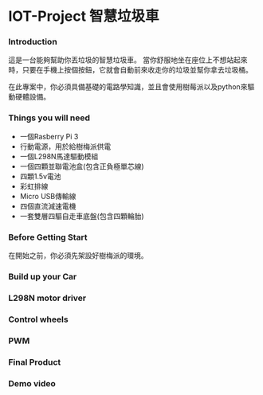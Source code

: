 # IOT-Project 智慧垃圾車

### Introduction

這是一台能夠幫助你丟垃圾的智慧垃圾車。
當你舒服地坐在座位上不想站起來時，只要在手機上按個按鈕，它就會自動前來收走你的垃圾並幫你拿去垃圾桶。

在此專案中，你必須具備基礎的電路學知識，並且會使用樹莓派以及python來驅動硬體設備。

### Things you will need

+ 一個Rasberry Pi 3
+ 行動電源，用於給樹梅派供電
+ 一個L298N馬達驅動模組
+ 一個四顆並聯電池盒(包含正負極單芯線)
+ 四顆1.5v電池
+ 彩虹排線
+ Micro USB傳輸線
+ 四個直流減速電機
+ 一套雙層四驅自走車底盤(包含四顆輪胎)

### Before Getting Start

在開始之前，你必須先架設好樹梅派的環境。

### Build up your Car

### L298N motor driver

### Control wheels

### PWM

### Final Product

### Demo video
